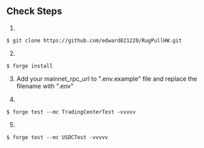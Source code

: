 ## Check Steps

1.

```shell
$ git clone https://github.com/edward821220/RugPullHW.git
```

2.

```shell
$ forge install
```

3. Add your mainnet_rpc_url to ".env.example" file and replace the filename with ".env"

4.

```shell
$ forge test --mc TradingCenterTest -vvvvv
```

5.

```shell
$ forge test --mc USDCTest -vvvvv
```
